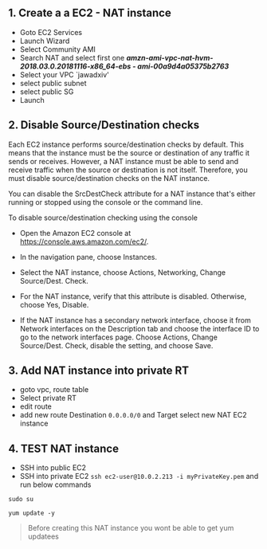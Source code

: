 ##  1. Create a a EC2 - NAT instance

* Goto EC2 Services
* Launch Wizard
* Select Community AMI
* Search NAT and select first one ***amzn-ami-vpc-nat-hvm-2018.03.0.20181116-x86_64-ebs - ami-00a9d4a05375b2763***
* Select your VPC `jawadxiv'
* select public subnet
* select public SG
* Launch

## 2. Disable Source/Destination checks
Each EC2 instance performs source/destination checks by default. This means that the instance must be the source or destination of any traffic it sends or receives. However, a NAT instance must be able to send and receive traffic when the source or destination is not itself. Therefore, you must disable source/destination checks on the NAT instance.

You can disable the SrcDestCheck attribute for a NAT instance that's either running or stopped using the console or the command line.

To disable source/destination checking using the console

* Open the Amazon EC2 console at https://console.aws.amazon.com/ec2/.

* In the navigation pane, choose Instances.

* Select the NAT instance, choose Actions, Networking, Change Source/Dest. Check.

* For the NAT instance, verify that this attribute is disabled. Otherwise, choose Yes, Disable.

* If the NAT instance has a secondary network interface, choose it from Network interfaces on the Description tab and choose the interface ID to go to the network interfaces page. Choose Actions, Change Source/Dest. Check, disable the setting, and choose Save.

## 3. Add NAT instance into private RT

  * goto vpc, route table
  * Select private RT
  * edit route
  * add new route Destination `0.0.0.0/0` and Target select new NAT EC2 instance

## 4. TEST NAT instance
  * SSH into public EC2
  * SSH into private EC2 `ssh ec2-user@10.0.2.213 -i myPrivateKey.pem` and run below commands
  ```
  sudo su
  
  yum update -y
  ```
  
  > Before creating this NAT instance you wont be able to get yum updatees
